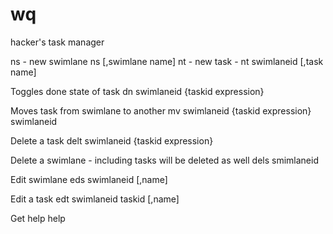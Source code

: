 wq
==

hacker's task manager


ns - new swimlane
	ns [,swimlane name]
nt - new task -
	nt swimlaneid [,task name]

Toggles done state of task
dn swimlaneid {taskid expression}

Moves task from swimlane to another
mv swimlaneid {taskid expression} swimlaneid

Delete a task
delt swimlaneid {taskid expression}

Delete a swimlane - including tasks will be deleted as well
dels smimlaneid

Edit swimlane
eds swimlaneid [,name]

Edit a task
edt swimlaneid taskid [,name]

Get help
help
